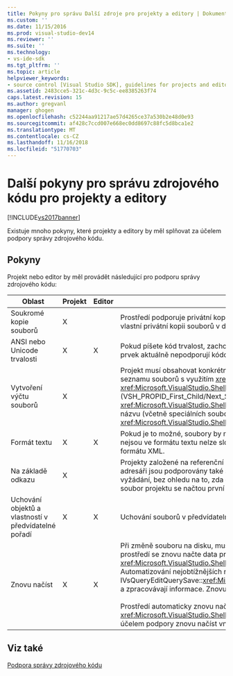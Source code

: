 ```yaml
---
title: Pokyny pro správu Další zdroje pro projekty a editory | Dokumentace Microsoftu
ms.custom: ''
ms.date: 11/15/2016
ms.prod: visual-studio-dev14
ms.reviewer: ''
ms.suite: ''
ms.technology:
- vs-ide-sdk
ms.tgt_pltfrm: ''
ms.topic: article
helpviewer_keywords:
- source control [Visual Studio SDK], guidelines for projects and editors
ms.assetid: 2483cce5-321c-4d3c-9c5c-ee8385263f74
caps.latest.revision: 15
ms.author: gregvanl
manager: ghogen
ms.openlocfilehash: c52244aa91217ae57d4265ce37a530b2e48d0e93
ms.sourcegitcommit: af428c7ccd007e668ec0dd8697c88fc5d8bca1e2
ms.translationtype: MT
ms.contentlocale: cs-CZ
ms.lasthandoff: 11/16/2018
ms.locfileid: "51770703"
---
```

# <a name="additional-source-control-guidelines-for-projects-and-editors"></a>Další pokyny pro správu zdrojového kódu pro projekty a editory
[!INCLUDE[vs2017banner](../../includes/vs2017banner.md)]

Existuje mnoho pokyny, které projekty a editory by měl splňovat za účelem podpory správy zdrojového kódu.  
  
## <a name="guidelines"></a>Pokyny  
 Projekt nebo editor by měl provádět následující pro podporu správy zdrojového kódu:  
  
|Oblast|Projekt|Editor|Podrobnosti|  
|----------|-------------|------------|-------------|  
|Soukromé kopie souborů|X||Prostředí podporuje privátní kopie souborů. To znamená že každý uživatel, který uveden v projektu má jeho vlastní privátní kopii souborů v daném projektu.|  
|ANSI nebo Unicode trvalosti|X|X|Pokud píšete kód trvalost, zachovejte soubory ve formátu ANSI, protože většina zdrojových programů ovládací prvek aktuálně nepodporují kódování Unicode.|  
|Vytvoření výčtu souborů|X||Projekt musí obsahovat konkrétní seznam všech souborů v rámci něj a musí být schopen vytvořit výčet seznamu souborů s využitím <xref:Microsoft.VisualStudio.Shell.Interop.IVsSccProject2> nebo <xref:Microsoft.VisualStudio.Shell.Interop.IVsHierarchy.GetProperty%2A> (VSH_PROPID_First_Child/Next_Sibling). Projekt by měly vystavit také názvy položek prostřednictvím jeho <xref:Microsoft.VisualStudio.Shell.Interop.IVsProject.GetMkDocument%2A> implementaci a podporu vyhledávání názvu (včetně speciálních soubory) prostřednictvím jeho <xref:Microsoft.VisualStudio.Shell.Interop.IVsProject.IsDocumentInProject%2A> implementace.|  
|Formát textu|X|X|Pokud je to možné, soubory by měly být ve formátu textu pro podporu sloučení různé verze. Soubory, které nejsou ve formátu textu nelze sloučit s jinými verzemi souboru později. Je upřednostňovaném textovém formátu XML.|  
|Na základě odkazu|X||Projekty založené na referenční snadno podporují ve správě zdrojového kódu. Ale projekty založené na adresáři jsou podporovány také správy zdrojového kódu jako projekt může vytvořit seznam svých souborů na vyžádání, bez ohledu na to, zda existují tyto soubory na disku. Při otevření projektu ze správy zdrojových kódů, soubor projektu se načtou první před všechny jeho soubory.|  
|Uchování objektů a vlastností v předvídatelné pořadí|X|X|Uchování souborů v předvídatelné pořadí, jako je například abecedním pořadí pro usnadnění sloučení.|  
|Znovu načíst|X|X|Při změně souboru na disku, musí být schopen jej znovu načíst editor. Při účasti ve správě zdrojového kódu, prostředí se znovu načte data pro vás voláním vaší <xref:Microsoft.VisualStudio.Shell.Interop.IVsPersistDocData2.ReloadDocData%2A> implementace. Automatizování nejobtížnějších reload případ je, když je nastane, pokud jste volali IVsQueryEditQuerySave::<xref:Microsoft.VisualStudio.Shell.Interop.IVsQueryEditQuerySave2.QueryEditFiles%2A> a zpracovávají informace. Znovu načíst kód však musí být možné spouštět v této situaci.<br /><br /> Prostředí automaticky znovu načte soubory projektu. Však musí implementovat projekt <xref:Microsoft.VisualStudio.Shell.Interop.IVsPersistHierarchyItem2> pokud obsahuje vnořené hierarchie za účelem podpory znovu načíst vnořené soubory projektu.|  
  
## <a name="see-also"></a>Viz také  
 [Podpora správy zdrojového kódu](../../extensibility/internals/supporting-source-control.md)

